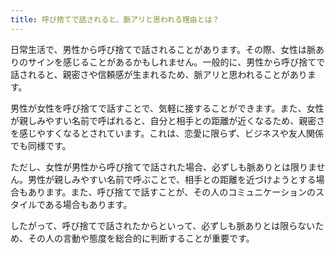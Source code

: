 ```yaml
---
title: 呼び捨てで話されると、脈アリと思われる理由とは？
---
```


日常生活で、男性から呼び捨てで話されることがあります。その際、女性は脈ありのサインを感じることがあるかもしれません。一般的に、男性から呼び捨てで話されると、親密さや信頼感が生まれるため、脈アリと思われることがあります。

男性が女性を呼び捨てで話すことで、気軽に接することができます。また、女性が親しみやすい名前で呼ばれると、自分と相手との距離が近くなるため、親密さを感じやすくなるとされています。これは、恋愛に限らず、ビジネスや友人関係でも同様です。

ただし、女性が男性から呼び捨てで話された場合、必ずしも脈ありとは限りません。男性が親しみやすい名前で呼ぶことで、相手との距離を近づけようとする場合もあります。また、呼び捨てで話すことが、その人のコミュニケーションのスタイルである場合もあります。

したがって、呼び捨てで話されたからといって、必ずしも脈ありとは限らないため、その人の言動や態度を総合的に判断することが重要です。

